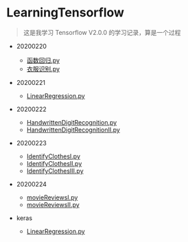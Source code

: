 # LearningTensorflow


> 这是我学习 Tensorflow V2.0.0 的学习记录，算是一个过程


* 20200220
     * [函数回归.py](20200220/函数回归.py)
     * [衣服识别.py](202002/衣服识别.py)
* 20200221
     * [LinearRegression.py](20200221/LinearRegression.py)
* 20200222
     * [HandwrittenDigitRecognition.py](20200222/HandwrittenDigitRecognition.py)
     * [HandwrittenDigitRecognitionII.py](20200222/HandwrittenDigitRecognitionII.py)
* 20200223
     * [IdentifyClothesI.py](20200223/IdentifyClothesI.py)
     * [IdentifyClothesII.py](20200223/IdentifyClothesII.py)
     * [IdentifyClothesIII.py](20200223/IdentifyClothesIII.py)
* 20200224

     * [movieReviewsI.py](20200224/movieReviewsI.py)
     * [movieReviewsII.py](20200224/movieReviewsII.py)
* keras
     * [LinearRegression.py](keras/LinearRegression.py)



